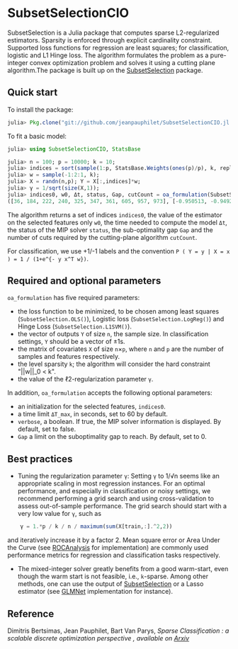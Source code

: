 # SubsetSelectionCIO

SubsetSelection is a Julia package that computes sparse L2-regularized estimators. Sparsity is enforced through explicit cardinality constraint. Supported loss functions for regression are least squares; for classification, logistic and L1 Hinge loss. The algorithm formulates the problem as a pure-integer convex optimization problem and solves it using a cutting plane algorithm.The package is built up on the [SubsetSelection](https://github.com/jeanpauphilet/SubsetSelection.jl) package. 

## Quick start
To install the package:
```julia
julia> Pkg.clone("git://github.com/jeanpauphilet/SubsetSelectionCIO.jl.git")
```
To fit a basic model:

```julia
julia> using SubsetSelectionCIO, StatsBase

julia> n = 100; p = 10000; k = 10;
julia> indices = sort(sample(1:p, StatsBase.Weights(ones(p)/p), k, replace=false));
julia> w = sample(-1:2:1, k);
julia> X = randn(n,p); Y = X[:,indices]*w;
julia> γ = 1/sqrt(size(X,1));
julia> indices0, w0, Δt, status, Gap, cutCount = oa_formulation(SubsetSelection.OLS(), Y, X, k, γ)
([36, 184, 222, 240, 325, 347, 361, 605, 957, 973], [-0.950513, -0.94923, -0.950688, -0.956536, 0.951954, -0.953707, -0.954927, -0.9571, -0.959357, -0.95312], 0.26711583137512207, :Optimal, 0.0, 17)
```

The algorithm returns a set of indices `indices0`, the value of the estimator on the selected features only  `w0`, the time needed to compute the model `Δt`, the status of the MIP solver `status`, the sub-optimality gap `Gap` and the number of cuts required by the cutting-plane algorithm `cutCount`.

For classification, we use +1/-1 labels and the convention 
`P ( Y = y | X = x ) = 1 / (1+e^{- y x^T w})`.

## Required and optional parameters

`oa_formulation` has five required parameters:
- the loss function to be minimized, to be chosen among least squares (`SubsetSelection.OLS()`), Logistic loss (`SubsetSelection.LogReg()`) and Hinge Loss (`SubsetSelection.L1SVM()`). 
- the vector of outputs `Y` of size `n`, the sample size. In classification settings, `Y` should be a vector of ±1s.
- the matrix of covariates `X` of size `n`×`p`, where `n` and `p` are the number of samples and features respectively.
- the level sparsity `k`; the algorithm will consider the hard constraint "||w||_0 < k".
- the value of the ℓ2-regularization parameter `γ`.

In addition, `oa_formulation` accepts the following optional parameters:
- an initialization for the selected features, `indices0`.
- a time limit `ΔT_max`, in seconds, set to 60 by default.
- `verbose`, a boolean. If true, the MIP solver information is displayed. By default, set to false.
- `Gap` a limit on the suboptimality gap to reach. By default, set to 0.  

## Best practices
- Tuning the regularization parameter `γ`: Setting `γ` to 1/√n seems like an appropriate scaling in most regression instances. For an optimal performance, and especially in classification or noisy settings, we recommend performing a grid search and using cross-validation to assess out-of-sample performance. The grid search should start with a very low value for `γ`, such as  
```julia 
    γ = 1.*p / k / n / maximum(sum(X[train,:].^2,2))
``` 
and iteratively increase it by a factor 2. Mean square error or Area Under the Curve (see [ROCAnalysis]( https://github.com/davidavdav/ROCAnalysis.jl) for implementation) are commonly used performance metrics for regression and classification tasks respectively.
- The mixed-integer solver greatly benefits from a good warm-start, even though the warm start is not feasible, i.e., `k`-sparse. Among other methods, one can use the output of [SubsetSelection](https://github.com/jeanpauphilet/SubsetSelection.jl) or a Lasso estimator (see [GLMNet](https://github.com/JuliaStats/GLMNet.jl) implementation for instance).

## Reference
Dimitris Bertsimas, Jean Pauphilet, Bart Van Parys, <i> Sparse Classification : a scalable discrete optimization perspective <i/>, available on [Arxiv](http://arxiv.org/abs/1710.01352)
